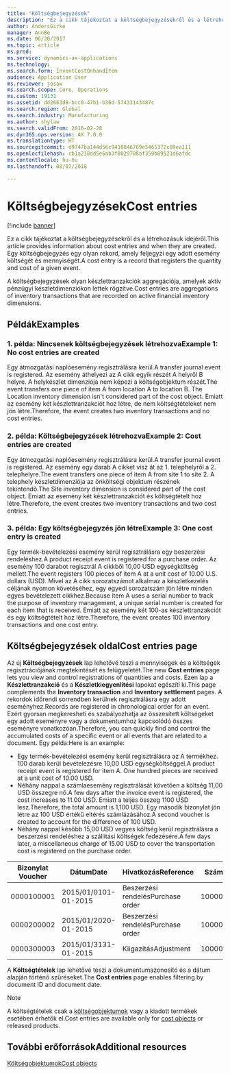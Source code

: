 ```yaml
---
title: "Költségbejegyzések"
description: "Ez a cikk tájékoztat a költségbejegyzésekről és a létrehozásuk idejéről. Egy költségbejegyzés egy olyan rekord, amely feljegyzi egy adott esemény költségét és mennyiségét."
author: AndersGirke
manager: AnnBe
ms.date: 06/20/2017
ms.topic: article
ms.prod: 
ms.service: dynamics-ax-applications
ms.technology: 
ms.search.form: InventCostOnhandItem
audience: Application User
ms.reviewer: josaw
ms.search.scope: Core, Operations
ms.custom: 19131
ms.assetid: dd2663d8-bcc0-47b1-b36d-57433143487c
ms.search.region: Global
ms.search.industry: Manufacturing
ms.author: shylaw
ms.search.validFrom: 2016-02-28
ms.dyn365.ops.version: AX 7.0.0
ms.translationtype: HT
ms.sourcegitcommit: d9747ba144d56c9410846769e5465372c89ea111
ms.openlocfilehash: cb1a218dd5e6ab3f8029788af359b89521d6afdc
ms.contentlocale: hu-hu
ms.lasthandoff: 08/07/2018

---
```


# <a name="cost-entries"></a><span data-ttu-id="885c1-104">Költségbejegyzések</span><span class="sxs-lookup"><span data-stu-id="885c1-104">Cost entries</span></span>

[!include [banner](../includes/banner.md)]

<span data-ttu-id="885c1-105">Ez a cikk tájékoztat a költségbejegyzésekről és a létrehozásuk idejéről.</span><span class="sxs-lookup"><span data-stu-id="885c1-105">This article provides information about cost entries and when they are created.</span></span> <span data-ttu-id="885c1-106">Egy költségbejegyzés egy olyan rekord, amely feljegyzi egy adott esemény költségét és mennyiségét.</span><span class="sxs-lookup"><span data-stu-id="885c1-106">A cost entry is a record that registers the quantity and cost of a given event.</span></span>

<span data-ttu-id="885c1-107">A költségbejegyzések olyan készlettranzakciók aggregációja, amelyek aktív pénzügyi készletdimenziókon lettek rögzítve.</span><span class="sxs-lookup"><span data-stu-id="885c1-107">Cost entries are aggregations of inventory transactions that are recorded on active financial inventory dimensions.</span></span>

## <a name="examples"></a><span data-ttu-id="885c1-108">Példák</span><span class="sxs-lookup"><span data-stu-id="885c1-108">Examples</span></span>
### <a name="example-1-no-cost-entries-are-created"></a><span data-ttu-id="885c1-109">1. példa: Nincsenek költségbejegyzések létrehozva</span><span class="sxs-lookup"><span data-stu-id="885c1-109">Example 1: No cost entries are created</span></span>

<span data-ttu-id="885c1-110">Egy átmozgatási naplóesemény regisztrálásra kerül.</span><span class="sxs-lookup"><span data-stu-id="885c1-110">A transfer journal event is registered.</span></span> <span data-ttu-id="885c1-111">Az esemény áthelyezi az A cikk egyik részét A helyről B helyre. A helykészlet dimenziója nem képezi a költségobjektum részét.</span><span class="sxs-lookup"><span data-stu-id="885c1-111">The event transfers one piece of item A from location A to location B. The Location inventory dimension isn't considered part of the cost object.</span></span> <span data-ttu-id="885c1-112">Emiatt az esemény két készlettranzakciót hoz létre, de nem költségtételeket nem jön létre.</span><span class="sxs-lookup"><span data-stu-id="885c1-112">Therefore, the event creates two inventory transactions and no cost entries.</span></span>

### <a name="example-2-cost-entries-are-created"></a><span data-ttu-id="885c1-113">2. példa: Költségbejegyzések létrehozva</span><span class="sxs-lookup"><span data-stu-id="885c1-113">Example 2: Cost entries are created</span></span>

<span data-ttu-id="885c1-114">Egy átmozgatási naplóesemény regisztrálásra kerül.</span><span class="sxs-lookup"><span data-stu-id="885c1-114">A transfer journal event is registered.</span></span> <span data-ttu-id="885c1-115">Az esemény egy darab A cikket visz át az 1. telephelyről a 2. telephelyre.</span><span class="sxs-lookup"><span data-stu-id="885c1-115">The event transfers one piece of item A from site 1 to site 2.</span></span> <span data-ttu-id="885c1-116">A telephely készletdimenziója az önköltségi objektum részének tekintendő.</span><span class="sxs-lookup"><span data-stu-id="885c1-116">The Site inventory dimension is considered part of the cost object.</span></span> <span data-ttu-id="885c1-117">Emiatt az esemény két készlettranzakciót és költségtételt hoz létre.</span><span class="sxs-lookup"><span data-stu-id="885c1-117">Therefore, the event creates two inventory transactions and two cost entries.</span></span>

### <a name="example-3-one-cost-entry-is-created"></a><span data-ttu-id="885c1-118">3. példa: Egy költségbejegyzés jön létre</span><span class="sxs-lookup"><span data-stu-id="885c1-118">Example 3: One cost entry is created</span></span>

<span data-ttu-id="885c1-119">Egy termék-bevételezési esemény kerül regisztrálásra egy beszerzési rendeléshez.</span><span class="sxs-lookup"><span data-stu-id="885c1-119">A product receipt event is registered for a purchase order.</span></span> <span data-ttu-id="885c1-120">Az esemény 100 darabot regisztrál A cikkből 10,00 USD egységköltség mellett.</span><span class="sxs-lookup"><span data-stu-id="885c1-120">The event registers 100 pieces of item A at a unit cost of 10.00 U.S. dollars (USD).</span></span> <span data-ttu-id="885c1-121">Mivel az A cikk sorozatszámot alkalmaz a készletkezelés céljának nyomon követéséhez, egy egyedi sorozatszám jön létre minden egyes bevételezett cikkhez.</span><span class="sxs-lookup"><span data-stu-id="885c1-121">Because item A uses a serial number to track the purpose of inventory management, a unique serial number is created for each item that is received.</span></span> <span data-ttu-id="885c1-122">Emiatt az esemény két 100-as készlettranzakciót és egy költségtételt hoz létre.</span><span class="sxs-lookup"><span data-stu-id="885c1-122">Therefore, the event creates 100 inventory transactions and one cost entry.</span></span>

## <a name="cost-entries-page"></a><span data-ttu-id="885c1-123">Költségbejegyzések oldal</span><span class="sxs-lookup"><span data-stu-id="885c1-123">Cost entries page</span></span>
<span data-ttu-id="885c1-124">Az új **Költségbejegyzések** lap lehetővé teszi a mennyiségek és a költségek regisztrációjának megtekintését és felügyeletét.</span><span class="sxs-lookup"><span data-stu-id="885c1-124">The new **Cost entries** page lets you view and control registrations of quantities and costs.</span></span> <span data-ttu-id="885c1-125">Ezen lap a **Készlettranzakció** és a **Készletkiegyenlítési** lapokat egészíti ki.</span><span class="sxs-lookup"><span data-stu-id="885c1-125">This page complements the **Inventory transaction** and **Inventory settlement** pages.</span></span> <span data-ttu-id="885c1-126">A rekordok időrendi sorrendben kerülnek regisztrálásra egy adott eseményhez.</span><span class="sxs-lookup"><span data-stu-id="885c1-126">Records are registered in chronological order for an event.</span></span> <span data-ttu-id="885c1-127">Ezért gyorsan megkeresheti és szabályozhatja az összesített költségeket egy adott eseményre vagy a dokumentumhoz kapcsolódó összes eseményre vonatkozóan.</span><span class="sxs-lookup"><span data-stu-id="885c1-127">Therefore, you can quickly find and control the accumulated costs of a specific event or all events that are related to a document.</span></span> <span data-ttu-id="885c1-128">Egy példa:</span><span class="sxs-lookup"><span data-stu-id="885c1-128">Here is an example:</span></span>

-   <span data-ttu-id="885c1-129">Egy termék-bevételezési esemény kerül regisztrálásra az A termékhez. 100 darab kerül bevételezésre 10,00 USD egységköltséggel.</span><span class="sxs-lookup"><span data-stu-id="885c1-129">A product receipt event is registered for item A. One hundred pieces are received at a unit cost of 10.00 USD.</span></span>
-   <span data-ttu-id="885c1-130">Néhány nappal a számlaesemény regisztrálását követően a költség 11,00 USD összegre nő.</span><span class="sxs-lookup"><span data-stu-id="885c1-130">A few days after the invoice event is registered, the cost increases to 11.00 USD.</span></span> <span data-ttu-id="885c1-131">Emiatt a teljes összeg 1100 USD lesz.</span><span class="sxs-lookup"><span data-stu-id="885c1-131">Therefore, the total amount is 1,100 USD.</span></span> <span data-ttu-id="885c1-132">Egy második bizonylat jön létre az 100 USD értékű eltérés számlázásához.</span><span class="sxs-lookup"><span data-stu-id="885c1-132">A second voucher is created to account for the difference of 100 USD.</span></span>
-   <span data-ttu-id="885c1-133">Néhány nappal később 15,00 USD vegyes költség kerül regisztrálásra a beszerzési rendeléshez a szállítási költségek fedezésére.</span><span class="sxs-lookup"><span data-stu-id="885c1-133">A few days later, a miscellaneous charge of 15.00 USD to cover the transportation cost is registered on the purchase order.</span></span>

| <span data-ttu-id="885c1-134">Bizonylat </span><span class="sxs-lookup"><span data-stu-id="885c1-134">Voucher</span></span> | <span data-ttu-id="885c1-135">Dátum</span><span class="sxs-lookup"><span data-stu-id="885c1-135">Date</span></span>       | <span data-ttu-id="885c1-136">Hivatkozás</span><span class="sxs-lookup"><span data-stu-id="885c1-136">Reference</span></span>      | <span data-ttu-id="885c1-137">Szám</span><span class="sxs-lookup"><span data-stu-id="885c1-137">Number</span></span> | <span data-ttu-id="885c1-138">Adagazonosító</span><span class="sxs-lookup"><span data-stu-id="885c1-138">Lot ID</span></span>  | <span data-ttu-id="885c1-139">Mennyiség</span><span class="sxs-lookup"><span data-stu-id="885c1-139">Quantity</span></span> | <span data-ttu-id="885c1-140">Összeg</span><span class="sxs-lookup"><span data-stu-id="885c1-140">Amount</span></span>  |
|---------|------------|----------------|--------|---------|---------------|----|
| <span data-ttu-id="885c1-141">00001</span><span class="sxs-lookup"><span data-stu-id="885c1-141">00001</span></span>   | <span data-ttu-id="885c1-142">2015/01/01</span><span class="sxs-lookup"><span data-stu-id="885c1-142">01-01-2015</span></span> | <span data-ttu-id="885c1-143">Beszerzési rendelés</span><span class="sxs-lookup"><span data-stu-id="885c1-143">Purchase order</span></span> | <span data-ttu-id="885c1-144">100001</span><span class="sxs-lookup"><span data-stu-id="885c1-144">100001</span></span> | <span data-ttu-id="885c1-145">0000101</span><span class="sxs-lookup"><span data-stu-id="885c1-145">0000101</span></span> | <span data-ttu-id="885c1-146">100,00</span><span class="sxs-lookup"><span data-stu-id="885c1-146">100.00</span></span>   | <span data-ttu-id="885c1-147">1000.00</span><span class="sxs-lookup"><span data-stu-id="885c1-147">1000.00</span></span> |
| <span data-ttu-id="885c1-148">00002</span><span class="sxs-lookup"><span data-stu-id="885c1-148">00002</span></span>   | <span data-ttu-id="885c1-149">2015/01/20</span><span class="sxs-lookup"><span data-stu-id="885c1-149">20-01-2015</span></span> | <span data-ttu-id="885c1-150">Beszerzési rendelés</span><span class="sxs-lookup"><span data-stu-id="885c1-150">Purchase order</span></span> | <span data-ttu-id="885c1-151">100001</span><span class="sxs-lookup"><span data-stu-id="885c1-151">100001</span></span> | <span data-ttu-id="885c1-152">0000101</span><span class="sxs-lookup"><span data-stu-id="885c1-152">0000101</span></span> |          | <span data-ttu-id="885c1-153">100,00</span><span class="sxs-lookup"><span data-stu-id="885c1-153">100.00</span></span>  |
| <span data-ttu-id="885c1-154">00003</span><span class="sxs-lookup"><span data-stu-id="885c1-154">00003</span></span>   | <span data-ttu-id="885c1-155">2015/01/31</span><span class="sxs-lookup"><span data-stu-id="885c1-155">31-01-2015</span></span> | <span data-ttu-id="885c1-156">Kiigazítás</span><span class="sxs-lookup"><span data-stu-id="885c1-156">Adjustment</span></span>     | <span data-ttu-id="885c1-157">100001</span><span class="sxs-lookup"><span data-stu-id="885c1-157">100001</span></span> | <span data-ttu-id="885c1-158">0000101</span><span class="sxs-lookup"><span data-stu-id="885c1-158">0000101</span></span> |          | <span data-ttu-id="885c1-159">1500</span><span class="sxs-lookup"><span data-stu-id="885c1-159">15.00</span></span>   |

<span data-ttu-id="885c1-160">A **Költségtételek** lap lehetővé teszi a dokumentumazonosító és a dátum alapján történő szűréseket.</span><span class="sxs-lookup"><span data-stu-id="885c1-160">The **Cost entries** page enables filtering by document ID and document date.</span></span> 

> [!NOTE]
> <span data-ttu-id="885c1-161">A költségtételek csak a [költségobjektumok](cost-object.md) vagy a kiadott termékek esetében érhetők el.</span><span class="sxs-lookup"><span data-stu-id="885c1-161">Cost entries are available only for [cost objects](cost-object.md) or released products.</span></span>

<a name="additional-resources"></a><span data-ttu-id="885c1-162">További erőforrások</span><span class="sxs-lookup"><span data-stu-id="885c1-162">Additional resources</span></span>
--------

[<span data-ttu-id="885c1-163">Költségobjektumok</span><span class="sxs-lookup"><span data-stu-id="885c1-163">Cost objects</span></span>](cost-object.md)




